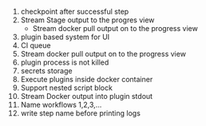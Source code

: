 1. checkpoint after successful step
2. Stream Stage output to the progres view 
    * Stream docker pull output on to the progress view
3. plugin based system for UI
4. CI queue
5. Stream docker pull output on to the progress view
6. plugin process is not killed
7. secrets storage
8. Execute plugins inside docker container
10. Support nested script block
11. Stream Docker output into plugin stdout
12. Name workflows 1,2,3,...
13. write step name before printing logs
